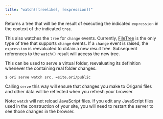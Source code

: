 ```yaml
---
title: "watch([treelike], [expression])"
---
```


Returns a tree that will be the result of executing the indicated `expression` in the context of the indicated `tree`.

This also watches the `tree` for `change` events. Currently, [FileTree](/async-tree/FileTree.html) is the only type of tree that supports `change` events. If a `change` event is raised, the `expression` is reevaluated to obtain a new result tree. Subsequent references to the `watch()` result will access the new tree.

This can be used to serve a virtual folder, reevaluating its definition whenever the containing real folder changes.

```console
$ ori serve watch src, =site.ori/public
```

Calling `serve` this way will ensure that changes you make to Origami files and other data will be reflected when you refresh your browser.

Note: `watch` will not reload JavaScript files. If you edit any JavaScript files used in the construction of your site, you will need to restart the server to see those changes in the browser.
